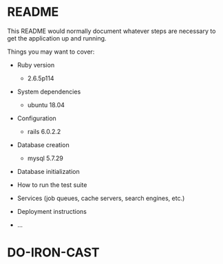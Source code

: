 # README

This README would normally document whatever steps are necessary to get the
application up and running.

Things you may want to cover:

* Ruby version
  - 2.6.5p114
* System dependencies
  - ubuntu 18.04
* Configuration
  - rails 6.0.2.2
* Database creation
  - mysql  5.7.29
* Database initialization

* How to run the test suite

* Services (job queues, cache servers, search engines, etc.)

* Deployment instructions

* ...
# DO-IRON-CAST
